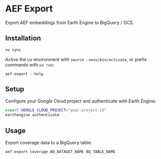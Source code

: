 # AEF Export

Export AEF embeddings from Earth Engine to BigQuery / GCS.

## Installation

```bash
uv sync
```

Active the uv environment with `source .venv/bin/activate`, or prefix commands with `uv run`:

```shell
aef-export --help
```

## Setup

Configure your Google Cloud project and authenticate with Earth Engine:

```bash
export GOOGLE_CLOUD_PROJECT="your-project-id"
earthengine authenticate
```

## Usage

Export coverage data to a BigQuery table:

```bash
aef-export coverage BQ_DATASET_NAME BQ_TABLE_NAME
```
